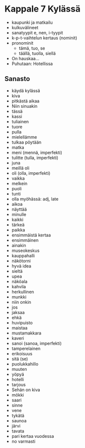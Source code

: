 # Kappale 7 Kylässä

- kaupunki ja matkailu
- kulkuvälineet
- sanatyypit e, nen, i-tyypit
- k-p-t-vaihtelun kertaus (nominit)
- pronominit
  - tämä, tuo, se
  - täällä, tuolla, siellä
- On hauskaa...
- Puhutaan: Hotellissa

## Sanasto

- käydä kylässä
- kiva
- pitkästä aikaa
- Niin sinuakin
- tässä
- kassi
- tuliainen
- tuore
- pulla
- mielellämme
- tulkaa pöytään
- matka
- meni (mennä, imperfekti)
- tulitte (tulla, imperfekti)
- juna
- meillä oli
- oli (olla, imperfekti)
- vaikka
- melkein
- puoli
- tunti
- olla myöhässä: adj, late
- aikoa
- näyttää
- minulle
- kaikki
- tärkeä
- paikka
- ensimmäistä kertaa
- ensimmäinen
- ainakin
- museokeskus
- kauppahalli
- näkötorni
- hyvä idea
- sieltä
- upea
- näköala
- kahvila
- herkullinen
- munkki
- niin onkin
- jos
- jaksaa
- ehkä
- huvipuisto
- maistaa
- mustamakkara
- kaveri
- sanoi (sanoa, imperfekti)
- tamperelainen
- erikoisuus
- sitä (se)
- puolukkahillo
- muuten
- yöpyä
- hotelli
- tarjous
- Sehän on kiva
- mökki
- saari
- sinne
- vene
- tykätä
- saunoa
- järvi
- tavata
- pari kertaa vuodessa
- no varmasti
